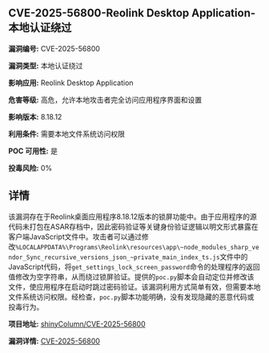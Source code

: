 ## CVE-2025-56800-Reolink Desktop Application-本地认证绕过

**漏洞编号:** CVE-2025-56800

**漏洞类型:** 本地认证绕过

**影响应用:** Reolink Desktop Application

**危害等级:** 高危，允许本地攻击者完全访问应用程序界面和设置

**影响版本:** 8.18.12

**利用条件:** 需要本地文件系统访问权限

**POC 可用性:** 是

**投毒风险:** 0%

## 详情

该漏洞存在于Reolink桌面应用程序8.18.12版本的锁屏功能中。由于应用程序的源代码未打包在ASAR存档中，因此密码验证等关键身份验证逻辑以明文形式暴露在客户端JavaScript文件中。攻击者可以通过修改`%LOCALAPPDATA%\Programs\Reolink\resources\app\~node_modules_sharp_vendor_Sync_recursive_versions_json_~private_main_index_ts.js`文件中的JavaScript代码，将`get_settings_lock_screen_password`命令的处理程序的返回值修改为空字符串，从而绕过锁屏验证。提供的`poc.py`脚本会自动定位并修改该文件，使应用程序在启动时跳过密码验证。该漏洞利用方式简单有效，但需要本地文件系统访问权限。经检查，`poc.py`脚本功能明确，没有发现隐藏的恶意代码或投毒行为。

**项目地址:** [shinyColumn/CVE-2025-56800](https://github.com/shinyColumn/CVE-2025-56800)

**漏洞详情:** [CVE-2025-56800](https://nvd.nist.gov/vuln/detail/CVE-2025-56800)
